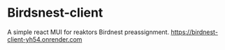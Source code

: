 # Birdsnest-client
A simple react MUI for reaktors Birdnest preassignment.
https://birdnest-client-yh54.onrender.com
